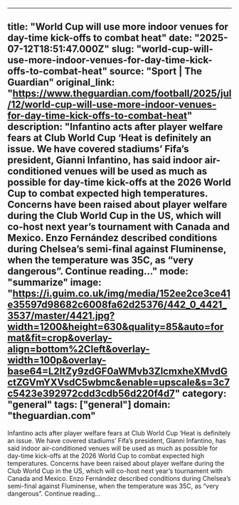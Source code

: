 ---
   title: "World Cup will use more indoor venues for day-time kick-offs to combat heat"
   date: "2025-07-12T18:51:47.000Z"
   slug: "world-cup-will-use-more-indoor-venues-for-day-time-kick-offs-to-combat-heat"
   source: "Sport | The Guardian"
   original_link: "https://www.theguardian.com/football/2025/jul/12/world-cup-will-use-more-indoor-venues-for-day-time-kick-offs-to-combat-heat"
   description: "Infantino acts after player welfare fears at Club World Cup  ‘Heat is definitely an issue. We have covered stadiums’  Fifa’s president, Gianni Infantino, has said indoor air-conditioned venues will be used as much as possible for day-time kick-offs at the 2026 World Cup to combat expected high temperatures. Concerns have been raised about player welfare during the Club World Cup in the US, which will co-host next year’s tournament with Canada and Mexico. Enzo Fernández described conditions during Chelsea’s semi-final against Fluminense, when the temperature was 35C, as “very dangerous”.  Continue reading..."
   mode: "summarize"
   image: "https://i.guim.co.uk/img/media/152ee2ce3ce41e35597d98682c6008fa62d25376/442_0_4421_3537/master/4421.jpg?width=1200&height=630&quality=85&auto=format&fit=crop&overlay-align=bottom%2Cleft&overlay-width=100p&overlay-base64=L2ltZy9zdGF0aWMvb3ZlcmxheXMvdGctZGVmYXVsdC5wbmc&enable=upscale&s=3c7c5423e392972cdd3cdb56d220f4d7"
   category: "general"
   tags: ["general"]
   domain: "theguardian.com"
  ---
  Infantino acts after player welfare fears at Club World Cup  ‘Heat is definitely an issue. We have covered stadiums’  Fifa’s president, Gianni Infantino, has said indoor air-conditioned venues will be used as much as possible for day-time kick-offs at the 2026 World Cup to combat expected high temperatures. Concerns have been raised about player welfare during the Club World Cup in the US, which will co-host next year’s tournament with Canada and Mexico. Enzo Fernández described conditions during Chelsea’s semi-final against Fluminense, when the temperature was 35C, as “very dangerous”.  Continue reading...